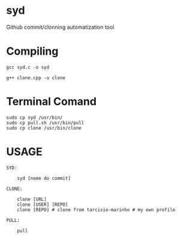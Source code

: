 # syd
Github commit/clonning automatization tool

# Compiling 

    gcc syd.c -o syd
    
    g++ clone.cpp -o clone

    
# Terminal Comand

    sudo cp syd /usr/bin/
    sudo cp pull.sh /usr/bin/pull
    sudo cp clone /usr/bin/clone

# USAGE

    SYD:
        
        syd [nome do commit]
    
    CLONE:
        
        clone [URL]
        clone [USER] [REPO]
        clone [REPO] # clone from tarcisio-marinho # my own profile

    PULL:

        pull